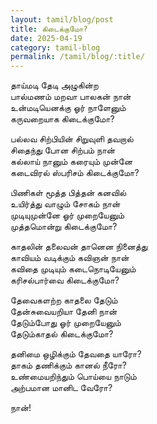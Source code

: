```yaml
---
layout: tamil/blog/post
title: கிடைக்குமோ?
date: 2025-04-19
category: tamil-blog
permalink: /tamil/blog/:title/
---
```


தாய்மடி தேடி அழுகின்ற <br/>
பால்மணம் மறவா பாலகன் நான் <br/>
உன்மடியெனக்கு ஓர் நாளேனும் <br/>
கருவறையாக கிடைக்குமோ?

பல்லவ சிற்பியின் சிறுவுளி தவறால் <br/>
சிதைந்து போன சிற்பம் நான் <br/>
கல்லாய் நானும் கரையும் முன்னே <br/>
கடைவிரல் ஸ்பரிசம் கிடைக்குமோ?

பிணிகள் மூத்த பித்தன் கனவில் <br/>
உயிர்த்து வாழும் சோகம் நான் <br/>
முடியுமுன்னே ஓர் முறையேனும் <br/>
முத்தமொன்று கிடைக்குமோ?

காதலின் தலைவன் தானென நினைத்து <br/>
காவியம் வடிக்கும் கவிஞன் நான் <br/>
கவிதை முடியும் கடைநொடியேனும் <br/>
கரிசல்பார்வை கிடைக்குமோ?

தேவைகளற்ற காதலை தேடும் <br/>
தேன்சுவையறியா தேனி நான் <br/>
தேடும்போது ஓர் முறையேனும் <br/>
தேடும்காதல் கிடைக்குமோ?

தனிமை ஒழிக்கும் தேவதை யாரோ? <br/>
தாகம் தணிக்கும் கானல் நீரோ? <br/>
உண்மையறிந்தும் பொய்யை நாடும் <br/>
அற்பமான மானிட வேரோ?

நான்!
